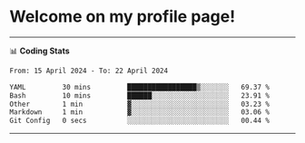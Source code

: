 # Welcome on my profile page!
<!-- print(("dralla"[::-1]+"s").capitalize()) -->

<!-- ---
👨🏻‍💻 **Busy With**
* Learning new Skills.
* Building small Projects.
* Being helpful. -->

---
📊 **Coding Stats**
<!--START_SECTION:waka-->

```txt
From: 15 April 2024 - To: 22 April 2024

YAML         30 mins         █████████████████▒░░░░░░░   69.37 %
Bash         10 mins         ██████░░░░░░░░░░░░░░░░░░░   23.91 %
Other        1 min           ▓░░░░░░░░░░░░░░░░░░░░░░░░   03.23 %
Markdown     1 min           ▓░░░░░░░░░░░░░░░░░░░░░░░░   03.06 %
Git Config   0 secs          ░░░░░░░░░░░░░░░░░░░░░░░░░   00.44 %
```

<!--END_SECTION:waka-->
---
